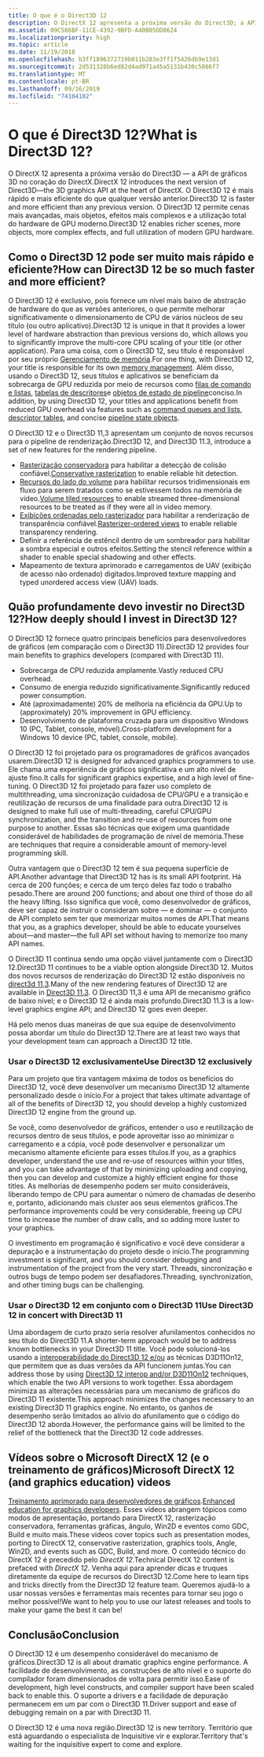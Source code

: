 ```yaml
---
title: O que é o Direct3D 12
description: O DirectX 12 apresenta a próxima versão do Direct3D; a API de gráficos 3D no centro do DirectX.
ms.assetid: 09C586BF-11CE-4392-9BFD-A40B05DD0624
ms.localizationpriority: high
ms.topic: article
ms.date: 11/19/2018
ms.openlocfilehash: b3ff1896372719b011b283e3ff1f5426db9e13d1
ms.sourcegitcommit: 2d531328b6ed82d4ad971a45a5131b430c5866f7
ms.translationtype: MT
ms.contentlocale: pt-BR
ms.lasthandoff: 09/16/2019
ms.locfileid: "74104102"
---
```

# <a name="what-is-direct3d-12"></a><span data-ttu-id="2bebb-103">O que é Direct3D 12?</span><span class="sxs-lookup"><span data-stu-id="2bebb-103">What is Direct3D 12?</span></span>

<span data-ttu-id="2bebb-104">O DirectX 12 apresenta a próxima versão do Direct3D &mdash; a API de gráficos 3D no coração do DirectX.</span><span class="sxs-lookup"><span data-stu-id="2bebb-104">DirectX 12 introduces the next version of Direct3D&mdash;the 3D graphics API at the heart of DirectX.</span></span> <span data-ttu-id="2bebb-105">O Direct3D 12 é mais rápido e mais eficiente do que qualquer versão anterior.</span><span class="sxs-lookup"><span data-stu-id="2bebb-105">Direct3D 12 is faster and more efficient than any previous version.</span></span> <span data-ttu-id="2bebb-106">O Direct3D 12 permite cenas mais avançadas, mais objetos, efeitos mais complexos e a utilização total do hardware de GPU moderno.</span><span class="sxs-lookup"><span data-stu-id="2bebb-106">Direct3D 12 enables richer scenes, more objects, more complex effects, and full utilization of modern GPU hardware.</span></span>

## <a name="how-can-direct3d-12-be-so-much-faster-and-more-efficient"></a><span data-ttu-id="2bebb-107">Como o Direct3D 12 pode ser muito mais rápido e eficiente?</span><span class="sxs-lookup"><span data-stu-id="2bebb-107">How can Direct3D 12 be so much faster and more efficient?</span></span>

<span data-ttu-id="2bebb-108">O Direct3D 12 é exclusivo, pois fornece um nível mais baixo de abstração de hardware do que as versões anteriores, o que permite melhorar significativamente o dimensionamento de CPU de vários núcleos de seu título (ou outro aplicativo).</span><span class="sxs-lookup"><span data-stu-id="2bebb-108">Direct3D 12 is unique in that it provides a lower level of hardware abstraction than previous versions do, which allows you to significantly improve the multi-core CPU scaling of your title (or other application).</span></span> <span data-ttu-id="2bebb-109">Para uma coisa, com o Direct3D 12, seu título é responsável por seu próprio [Gerenciamento de memória](memory-management.md).</span><span class="sxs-lookup"><span data-stu-id="2bebb-109">For one thing, with Direct3D 12, your title is responsible for its own [memory management](memory-management.md).</span></span> <span data-ttu-id="2bebb-110">Além disso, usando o Direct3D 12, seus títulos e aplicativos se beneficiam da sobrecarga de GPU reduzida por meio de recursos como [filas de comando e listas](command-queues-and-command-lists.md), [tabelas de descritores](descriptor-tables.md)e [objetos de estado de pipeline](managing-graphics-pipeline-state-in-direct3d-12.md)conciso.</span><span class="sxs-lookup"><span data-stu-id="2bebb-110">In addition, by using Direct3D 12, your titles and applications benefit from reduced GPU overhead via features such as [command queues and lists](command-queues-and-command-lists.md), [descriptor tables](descriptor-tables.md), and concise [pipeline state objects](managing-graphics-pipeline-state-in-direct3d-12.md).</span></span>

<span data-ttu-id="2bebb-111">O Direct3D 12 e o Direct3D 11,3 apresentam um conjunto de novos recursos para o pipeline de renderização.</span><span class="sxs-lookup"><span data-stu-id="2bebb-111">Direct3D 12, and Direct3D 11.3, introduce a set of new features for the rendering pipeline.</span></span>

- <span data-ttu-id="2bebb-112">[Rasterização conservadora](../direct3d11/conservative-rasterization.md) para habilitar a detecção de colisão confiável.</span><span class="sxs-lookup"><span data-stu-id="2bebb-112">[Conservative rasterization](../direct3d11/conservative-rasterization.md) to enable reliable hit detection.</span></span>
- <span data-ttu-id="2bebb-113">[Recursos do lado do volume](../direct3d11/volume-tiled-resources.md) para habilitar recursos tridimensionais em fluxo para serem tratados como se estivessem todos na memória de vídeo.</span><span class="sxs-lookup"><span data-stu-id="2bebb-113">[Volume tiled resources](../direct3d11/volume-tiled-resources.md) to enable streamed three-dimensional resources to be treated as if they were all in video memory.</span></span>
- <span data-ttu-id="2bebb-114">[Exibições ordenadas pelo rasterizador](../direct3d11/volume-tiled-resources.md) para habilitar a renderização de transparência confiável.</span><span class="sxs-lookup"><span data-stu-id="2bebb-114">[Rasterizer-ordered views](../direct3d11/volume-tiled-resources.md) to enable reliable transparency rendering.</span></span>
- <span data-ttu-id="2bebb-115">Definir a referência de estêncil dentro de um sombreador para habilitar a sombra especial e outros efeitos.</span><span class="sxs-lookup"><span data-stu-id="2bebb-115">Setting the stencil reference within a shader to enable special shadowing and other effects.</span></span>
- <span data-ttu-id="2bebb-116">Mapeamento de textura aprimorado e carregamentos de UAV (exibição de acesso não ordenado) digitados.</span><span class="sxs-lookup"><span data-stu-id="2bebb-116">Improved texture mapping and typed unordered access view (UAV) loads.</span></span>

## <a name="how-deeply-should-i-invest-in-direct3d-12"></a><span data-ttu-id="2bebb-117">Quão profundamente devo investir no Direct3D 12?</span><span class="sxs-lookup"><span data-stu-id="2bebb-117">How deeply should I invest in Direct3D 12?</span></span>

<span data-ttu-id="2bebb-118">O Direct3D 12 fornece quatro principais benefícios para desenvolvedores de gráficos (em comparação com o Direct3D 11).</span><span class="sxs-lookup"><span data-stu-id="2bebb-118">Direct3D 12 provides four main benefits to graphics developers (compared with Direct3D 11).</span></span>

- <span data-ttu-id="2bebb-119">Sobrecarga de CPU reduzida amplamente.</span><span class="sxs-lookup"><span data-stu-id="2bebb-119">Vastly reduced CPU overhead.</span></span>
- <span data-ttu-id="2bebb-120">Consumo de energia reduzido significativamente.</span><span class="sxs-lookup"><span data-stu-id="2bebb-120">Significantly reduced power consumption.</span></span>
- <span data-ttu-id="2bebb-121">Até (aproximadamente) 20% de melhoria na eficiência da GPU.</span><span class="sxs-lookup"><span data-stu-id="2bebb-121">Up to (approximately) 20% improvement in GPU efficiency.</span></span>
- <span data-ttu-id="2bebb-122">Desenvolvimento de plataforma cruzada para um dispositivo Windows 10 (PC, Tablet, console, móvel).</span><span class="sxs-lookup"><span data-stu-id="2bebb-122">Cross-platform development for a Windows 10 device (PC, tablet, console, mobile).</span></span>

<span data-ttu-id="2bebb-123">O Direct3D 12 foi projetado para os programadores de gráficos avançados usarem.</span><span class="sxs-lookup"><span data-stu-id="2bebb-123">Direct3D 12 is designed for advanced graphics programmers to use.</span></span> <span data-ttu-id="2bebb-124">Ele chama uma experiência de gráficos significativa e um alto nível de ajuste fino.</span><span class="sxs-lookup"><span data-stu-id="2bebb-124">It calls for significant graphics expertise, and a high level of fine-tuning.</span></span> <span data-ttu-id="2bebb-125">O Direct3D 12 foi projetado para fazer uso completo de multithreading, uma sincronização cuidadosa de CPU/GPU e a transição e reutilização de recursos de uma finalidade para outra.</span><span class="sxs-lookup"><span data-stu-id="2bebb-125">Direct3D 12 is designed to make full use of multi-threading, careful CPU/GPU synchronization, and the transition and re-use of resources from one purpose to another.</span></span> <span data-ttu-id="2bebb-126">Essas são técnicas que exigem uma quantidade considerável de habilidades de programação de nível de memória.</span><span class="sxs-lookup"><span data-stu-id="2bebb-126">These are techniques that require a considerable amount of memory-level programming skill.</span></span>

<span data-ttu-id="2bebb-127">Outra vantagem que o Direct3D 12 tem é sua pequena superfície de API.</span><span class="sxs-lookup"><span data-stu-id="2bebb-127">Another advantage that Direct3D 12 has is its small API footprint.</span></span> <span data-ttu-id="2bebb-128">Há cerca de 200 funções; e cerca de um terço deles faz todo o trabalho pesado.</span><span class="sxs-lookup"><span data-stu-id="2bebb-128">There are around 200 functions; and about one third of those do all the heavy lifting.</span></span> <span data-ttu-id="2bebb-129">Isso significa que você, como desenvolvedor de gráficos, deve ser capaz de instruir o consideram sobre &mdash; e dominar &mdash; o conjunto de API completo sem ter que memorizar muitos nomes de API.</span><span class="sxs-lookup"><span data-stu-id="2bebb-129">That means that you, as a graphics developer, should be able to educate yourselves about&mdash;and master&mdash;the full API set without having to memorize too many API names.</span></span>

<span data-ttu-id="2bebb-130">O Direct3D 11 continua sendo uma opção viável juntamente com o Direct3D 12.</span><span class="sxs-lookup"><span data-stu-id="2bebb-130">Direct3D 11 continues to be a viable option alongside Direct3D 12.</span></span> <span data-ttu-id="2bebb-131">Muitos dos novos recursos de renderização do Direct3D 12 estão disponíveis no [direct3d 11,3](../direct3d11/direct3d-11-3-features.md).</span><span class="sxs-lookup"><span data-stu-id="2bebb-131">Many of the new rendering features of Direct3D 12 are available in [Direct3D 11.3](../direct3d11/direct3d-11-3-features.md).</span></span> <span data-ttu-id="2bebb-132">O Direct3D 11,3 é uma API de mecanismo gráfico de baixo nível; e o Direct3D 12 é ainda mais profundo.</span><span class="sxs-lookup"><span data-stu-id="2bebb-132">Direct3D 11.3 is a low-level graphics engine API; and Direct3D 12 goes even deeper.</span></span>

<span data-ttu-id="2bebb-133">Há pelo menos duas maneiras de que sua equipe de desenvolvimento possa abordar um título do Direct3D 12.</span><span class="sxs-lookup"><span data-stu-id="2bebb-133">There are at least two ways that your development team can approach a Direct3D 12 title.</span></span>

### <a name="use-direct3d-12-exclusively"></a><span data-ttu-id="2bebb-134">Usar o Direct3D 12 exclusivamente</span><span class="sxs-lookup"><span data-stu-id="2bebb-134">Use Direct3D 12 exclusively</span></span>

<span data-ttu-id="2bebb-135">Para um projeto que tira vantagem máxima de todos os benefícios do Direct3D 12, você deve desenvolver um mecanismo Direct3D 12 altamente personalizado desde o início.</span><span class="sxs-lookup"><span data-stu-id="2bebb-135">For a project that takes ultimate advantage of all of the benefits of Direct3D 12, you should develop a highly customized Direct3D 12 engine from the ground up.</span></span>

<span data-ttu-id="2bebb-136">Se você, como desenvolvedor de gráficos, entender o uso e reutilização de recursos dentro de seus títulos, e pode aproveitar isso ao minimizar o carregamento e a cópia, você pode desenvolver e personalizar um mecanismo altamente eficiente para esses títulos.</span><span class="sxs-lookup"><span data-stu-id="2bebb-136">If you, as a graphics developer, understand the use and re-use of resources within your titles, and you can take advantage of that by minimizing uploading and copying, then you can develop and customize a highly efficient engine for those titles.</span></span> <span data-ttu-id="2bebb-137">As melhorias de desempenho podem ser muito consideráveis, liberando tempo de CPU para aumentar o número de chamadas de desenho e, portanto, adicionando mais cluster aos seus elementos gráficos.</span><span class="sxs-lookup"><span data-stu-id="2bebb-137">The performance improvements could be very considerable, freeing up CPU time to increase the number of draw calls, and so adding more luster to your graphics.</span></span>

<span data-ttu-id="2bebb-138">O investimento em programação é significativo e você deve considerar a depuração e a instrumentação do projeto desde o início.</span><span class="sxs-lookup"><span data-stu-id="2bebb-138">The programming investment is significant, and you should consider debugging and instrumentation of the project from the very start.</span></span> <span data-ttu-id="2bebb-139">Threads, sincronização e outros bugs de tempo podem ser desafiadores.</span><span class="sxs-lookup"><span data-stu-id="2bebb-139">Threading, synchronization, and other timing bugs can be challenging.</span></span>

### <a name="use-direct3d-12-in-concert-with-direct3d-11"></a><span data-ttu-id="2bebb-140">Usar o Direct3D 12 em conjunto com o Direct3D 11</span><span class="sxs-lookup"><span data-stu-id="2bebb-140">Use Direct3D 12 in concert with Direct3D 11</span></span>

<span data-ttu-id="2bebb-141">Uma abordagem de curto prazo seria resolver afunilamentos conhecidos no seu título do Direct3D 11.</span><span class="sxs-lookup"><span data-stu-id="2bebb-141">A shorter-term approach would be to address known bottlenecks in your Direct3D 11 title.</span></span> <span data-ttu-id="2bebb-142">Você pode solucioná-los usando a [interoperabilidade do Direct3D 12 e/ou](direct3d-12-interop.md) as técnicas D3D11On12, que permitem que as duas versões da API funcionem juntas.</span><span class="sxs-lookup"><span data-stu-id="2bebb-142">You can address those by using [Direct3D 12 interop and/or D3D11On12](direct3d-12-interop.md) techniques, which enable the two API versions to work together.</span></span> <span data-ttu-id="2bebb-143">Essa abordagem minimiza as alterações necessárias para um mecanismo de gráficos do Direct3D 11 existente.</span><span class="sxs-lookup"><span data-stu-id="2bebb-143">This approach minimizes the changes necessary to an existing Direct3D 11 graphics engine.</span></span> <span data-ttu-id="2bebb-144">No entanto, os ganhos de desempenho serão limitados ao alívio do afunilamento que o código do Direct3D 12 aborda.</span><span class="sxs-lookup"><span data-stu-id="2bebb-144">However, the performance gains will be limited to the relief of the bottleneck that the Direct3D 12 code addresses.</span></span>

## <a name="microsoft-directx-12-and-graphics-education-videos"></a><span data-ttu-id="2bebb-145">Vídeos sobre o Microsoft DirectX 12 (e o treinamento de gráficos)</span><span class="sxs-lookup"><span data-stu-id="2bebb-145">Microsoft DirectX 12 (and graphics education) videos</span></span>

<span data-ttu-id="2bebb-146">[Treinamento aprimorado para desenvolvedores de gráficos](https://www.youtube.com/channel/UCiaX2B8XiXR70jaN7NK-FpA).</span><span class="sxs-lookup"><span data-stu-id="2bebb-146">[Enhanced education for graphics developers](https://www.youtube.com/channel/UCiaX2B8XiXR70jaN7NK-FpA).</span></span> <span data-ttu-id="2bebb-147">Esses vídeos abrangem tópicos como modos de apresentação, portando para DirectX 12, rasterização conservadora, ferramentas gráficas, ângulo, Win2D e eventos como GDC, Build e muito mais.</span><span class="sxs-lookup"><span data-stu-id="2bebb-147">These videos cover topics such as presentation modes, porting to DirectX 12, conservative rasterization, graphics tools, Angle, Win2D, and events such as GDC, Build, and more.</span></span> <span data-ttu-id="2bebb-148">O conteúdo técnico do DirectX 12 é precedido pelo *DirectX 12*.</span><span class="sxs-lookup"><span data-stu-id="2bebb-148">Technical DirectX 12 content is prefaced with *DirectX 12*.</span></span> <span data-ttu-id="2bebb-149">Venha aqui para aprender dicas e truques diretamente da equipe de recursos do Direct3D 12.</span><span class="sxs-lookup"><span data-stu-id="2bebb-149">Come here to learn tips and tricks directly from the Direct3D 12 feature team.</span></span> <span data-ttu-id="2bebb-150">Queremos ajudá-lo a usar nossas versões e ferramentas mais recentes para tornar seu jogo o melhor possível!</span><span class="sxs-lookup"><span data-stu-id="2bebb-150">We want to help you to use our latest releases and tools to make your game the best it can be!</span></span>

## <a name="conclusion"></a><span data-ttu-id="2bebb-151">Conclusão</span><span class="sxs-lookup"><span data-stu-id="2bebb-151">Conclusion</span></span>

<span data-ttu-id="2bebb-152">O Direct3D 12 é um desempenho considerável do mecanismo de gráficos.</span><span class="sxs-lookup"><span data-stu-id="2bebb-152">Direct3D 12 is all about dramatic graphics engine performance.</span></span> <span data-ttu-id="2bebb-153">A facilidade de desenvolvimento, as construções de alto nível e o suporte do compilador foram dimensionados de volta para permitir isso.</span><span class="sxs-lookup"><span data-stu-id="2bebb-153">Ease of development, high level constructs, and compiler support have been scaled back to enable this.</span></span> <span data-ttu-id="2bebb-154">O suporte a drivers e a facilidade de depuração permanecem em um par com o Direct3D 11.</span><span class="sxs-lookup"><span data-stu-id="2bebb-154">Driver support and ease of debugging remain on a par with Direct3D 11.</span></span>

<span data-ttu-id="2bebb-155">O Direct3D 12 é uma nova região.</span><span class="sxs-lookup"><span data-stu-id="2bebb-155">Direct3D 12 is new territory.</span></span> <span data-ttu-id="2bebb-156">Território que está aguardando o especialista de Inquisitive vir e explorar.</span><span class="sxs-lookup"><span data-stu-id="2bebb-156">Territory that's waiting for the inquisitive expert to come and explore.</span></span>
